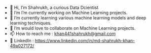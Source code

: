 - 👋 Hi, I’m Shahrukh, a curious Data Dcientist
- 👀 I’m I’m currently working on Machine Learning projects.
- 🌱 I’m currently learning various machine learning models and deep learning techniques.
- 💞️ I’m would love to collaborate on Machine Learning projects.
- 📫 How to reach me : khan441shahrukh@gmail.com
- 💞️ LinkedIn : https://www.linkedin.com/in/md-shahrukh-khan-49a027172/

<!---
khan441shahrukh/khan441shahrukh is a ✨ special ✨ repository because its `README.md` (this file) appears on your GitHub profile.
You can click the Preview link to take a look at your changes.
--->
